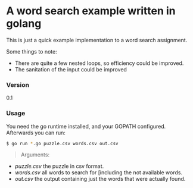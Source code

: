 # A word search example written in golang

This is just a quick example implementation to a word search assignment.

Some things to note:
  - There are quite a few nested loops, so efficiency could be improved.
  - The sanitation of the input could be improved

### Version
0.1

### Usage
You need the go runtime installed, and your GOPATH configured. Afterwards you can run:
```sh
$ go run *.go puzzle.csv words.csv out.csv
```
>Arguments:
* _*puzzle.csv*_ the puzzle in csv format.
* _*words.csv*_ all words to search for [including the not available words.
* _*out.csv*_ the output containing just the words that were actually found.
